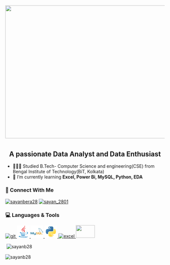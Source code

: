# <img src="https://github.com/sayanb28/SayanBera/assets/170934465/ed7a2486-8428-4ccf-a3a0-d7bbc15149b4" width="960" height="420">

<h2 align="center">A passionate Data Analyst and Data Enthusiast</h2>

- 👨🏻‍🎓 Studied B.Tech- Computer Science and engineering(CSE) from Bengal Institute of Technology(BiT, Kolkata)
- 🌱 I’m currently learning **Excel, Power Bi, MySQL, Python, EDA**

<h3 align="left"> 🔗 Connect With Me</h3>
<p align="left">
<a href="https://linkedin.com/in/sayanbera28" target="blank"><img align="center" src="https://raw.githubusercontent.com/rahuldkjain/github-profile-readme-generator/master/src/images/icons/Social/linked-in-alt.svg" alt="sayanbera28" height="20" width="30" /></a>
<a href="https://kaggle.com/sayan_2801" target="blank"><img align="center" src="https://raw.githubusercontent.com/rahuldkjain/github-profile-readme-generator/master/src/images/icons/Social/kaggle.svg" alt="sayan_2801" height="20" width="30" /></a>
</p>

<h3 align="left"> 💻 Languages & Tools</h3>
<p align="left"> <a href="https://git-scm.com/" target="_blank" rel="noreferrer"> <img src="https://www.vectorlogo.zone/logos/git-scm/git-scm-icon.svg" alt="git" width="40" height="40"/> </a> <span></span> <a href="https://www.java.com" target="_blank" rel="noreferrer"> <img src="https://raw.githubusercontent.com/devicons/devicon/master/icons/java/java-original.svg" alt="java" width="40" height="40"/> </a> <span></span> <a href="https://www.mysql.com/" target="_blank" rel="noreferrer"> <img src="https://raw.githubusercontent.com/devicons/devicon/master/icons/mysql/mysql-original-wordmark.svg" alt="mysql" width="40" height="40"/> </a> <span></span> <a href="https://www.python.org" target="_blank" rel="noreferrer"> <img src="https://raw.githubusercontent.com/devicons/devicon/master/icons/python/python-original.svg" alt="python" width="40" height="40"/> </a> <span></span> <a href="https://www.freeiconspng.com/images/xls-icon" target="_blank" rel="noreferrer"> <img src="https://www.freeiconspng.com/thumbs/xls-icon/excel-png-office-xlsx-icon-3.png" alt="excel" width="30" height="40"> </a> <span></span> <a href="https://1000logos.net/microsoft-power-bi-logo/" target="_blank" rel="noreferrer"> <img src="https://1000logos.net/wp-content/uploads/2022/08/Microsoft-Power-BI-Logo.png" width="60" height="40"></a> </p>

<p>&nbsp;<img align="center" src="https://github-readme-stats.vercel.app/api?username=sayanb28&show_icons=true&locale=en" alt="sayanb28" /></p>

<p><img align="center" src="https://github-readme-streak-stats.herokuapp.com/?user=sayanb28&" alt="sayanb28" /></p>
